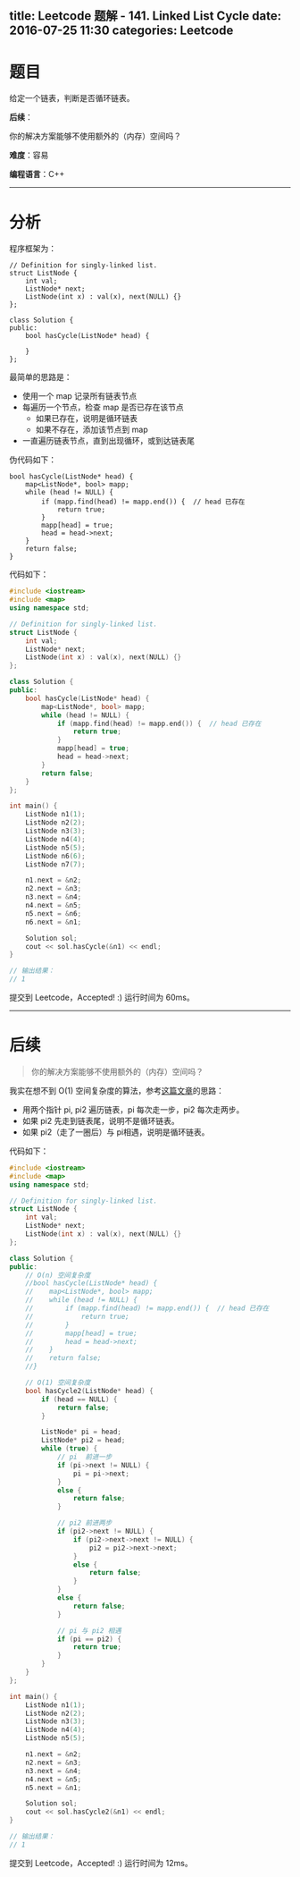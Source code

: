 title: Leetcode 题解 - 141. Linked List Cycle
date: 2016-07-25 11:30
categories: Leetcode
---

# 题目

给定一个链表，判断是否循环链表。

<!-- more -->

**后续**：

你的解决方案能够不使用额外的（内存）空间吗？

**难度**：容易

**编程语言**：C++

---

# 分析

程序框架为：

```
// Definition for singly-linked list.
struct ListNode {
    int val;
    ListNode* next;
    ListNode(int x) : val(x), next(NULL) {}
};

class Solution {
public:
    bool hasCycle(ListNode* head) {
    
    }
};
```

最简单的思路是：

* 使用一个 map 记录所有链表节点
* 每遍历一个节点，检查 map 是否已存在该节点
    * 如果已存在，说明是循环链表
    * 如果不存在，添加该节点到 map
* 一直遍历链表节点，直到出现循环，或到达链表尾

伪代码如下：

```
bool hasCycle(ListNode* head) {
    map<ListNode*, bool> mapp;
    while (head != NULL) {
        if (mapp.find(head) != mapp.end()) {  // head 已存在
            return true;
        }
        mapp[head] = true;
        head = head->next;
    }
    return false;
}
```

代码如下：

```cpp
#include <iostream>
#include <map>
using namespace std;

// Definition for singly-linked list.
struct ListNode {
    int val;
    ListNode* next;
    ListNode(int x) : val(x), next(NULL) {}
};

class Solution {
public:
    bool hasCycle(ListNode* head) {
        map<ListNode*, bool> mapp;
        while (head != NULL) {
            if (mapp.find(head) != mapp.end()) {  // head 已存在
                return true;
            }
            mapp[head] = true;
            head = head->next;
        }
        return false;
    }
};

int main() {
    ListNode n1(1);
    ListNode n2(2);
    ListNode n3(3);
    ListNode n4(4);
    ListNode n5(5);
    ListNode n6(6);
    ListNode n7(7);

    n1.next = &n2;
    n2.next = &n3;
    n3.next = &n4;
    n4.next = &n5;
    n5.next = &n6;
    n6.next = &n1;

    Solution sol;
    cout << sol.hasCycle(&n1) << endl;
}

// 输出结果：
// 1
```

提交到 Leetcode，Accepted! :) 运行时间为 60ms。

---

# 后续

> 你的解决方案能够不使用额外的（内存）空间吗？

我实在想不到 O(1) 空间复杂度的算法，参考[这篇文章](http://blog.csdn.net/ebowtang/article/details/50507131)的思路：

* 用两个指针 pi, pi2 遍历链表，pi 每次走一步，pi2 每次走两步。
* 如果 pi2 先走到链表尾，说明不是循环链表。
* 如果 pi2（走了一圈后）与 pi相遇，说明是循环链表。

代码如下：

```cpp
#include <iostream>
#include <map>
using namespace std;

// Definition for singly-linked list.
struct ListNode {
    int val;
    ListNode* next;
    ListNode(int x) : val(x), next(NULL) {}
};

class Solution {
public:
    // O(n) 空间复杂度
    //bool hasCycle(ListNode* head) {
    //    map<ListNode*, bool> mapp;
    //    while (head != NULL) {
    //        if (mapp.find(head) != mapp.end()) {  // head 已存在
    //            return true;
    //        }
    //        mapp[head] = true;
    //        head = head->next;
    //    }
    //    return false;
    //}

    // O(1) 空间复杂度
    bool hasCycle2(ListNode* head) {
        if (head == NULL) {
            return false;
        }

        ListNode* pi = head;
        ListNode* pi2 = head;
        while (true) {
            // pi  前进一步
            if (pi->next != NULL) {
                pi = pi->next;
            }
            else {
                return false;
            }

            // pi2 前进两步
            if (pi2->next != NULL) {
                if (pi2->next->next != NULL) {
                    pi2 = pi2->next->next;
                }
                else {
                    return false;
                }
            }
            else {
                return false;
            }

            // pi 与 pi2 相遇
            if (pi == pi2) {
                return true;
            }
        }
    }
};

int main() {
    ListNode n1(1);
    ListNode n2(2);
    ListNode n3(3);
    ListNode n4(4);
    ListNode n5(5);

    n1.next = &n2;
    n2.next = &n3;
    n3.next = &n4;
    n4.next = &n5;
    n5.next = &n1;

    Solution sol;
    cout << sol.hasCycle2(&n1) << endl;
}

// 输出结果：
// 1
```

提交到 Leetcode，Accepted! :) 运行时间为 12ms。
